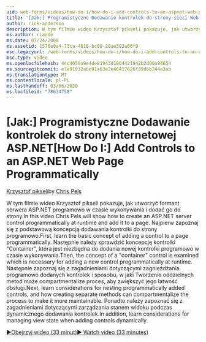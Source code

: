 ```yaml
---
uid: web-forms/videos/how-do-i/how-do-i-add-controls-to-an-aspnet-web-page-programmatically
title: '[Jak:] Programistyczne Dodawanie kontrolek do strony sieci Web ASP.NET | Microsoft Docs'
author: rick-anderson
description: W tym filmie wideo Krzysztof pikseli pokazuje, jak utworzyć formant serwera ASP.NET programowo w czasie wykonywania i dodać go do strony. Najpierw zapoznaj się z podstawową koncepcją o...
ms.author: riande
ms.date: 07/24/2008
ms.assetid: 1576e0a4-73ca-4816-bc09-20ae393a66f9
msc.legacyurl: /web-forms/videos/how-do-i/how-do-i-add-controls-to-an-aspnet-web-page-programmatically
msc.type: video
ms.openlocfilehash: 44c4659a9e4de81943d1804421942b2d00a94654
ms.sourcegitcommit: e7e91932a6e91a63e2e46417626f39d6b244a3ab
ms.translationtype: MT
ms.contentlocale: pl-PL
ms.lasthandoff: 03/06/2020
ms.locfileid: "78634758"
---
```

# <a name="how-do-i-add-controls-to-an-aspnet-web-page-programmatically"></a><span data-ttu-id="081be-104">[Jak:] Programistyczne Dodawanie kontrolek do strony internetowej ASP.NET</span><span class="sxs-lookup"><span data-stu-id="081be-104">[How Do I:] Add Controls to an ASP.NET Web Page Programmatically</span></span>

<span data-ttu-id="081be-105">[Krzysztof pikseli](https://twitter.com/chrispels)</span><span class="sxs-lookup"><span data-stu-id="081be-105">by [Chris Pels](https://twitter.com/chrispels)</span></span>

<span data-ttu-id="081be-106">W tym filmie wideo Krzysztof pikseli pokazuje, jak utworzyć formant serwera ASP.NET programowo w czasie wykonywania i dodać go do strony.</span><span class="sxs-lookup"><span data-stu-id="081be-106">In this video Chris Pels will show how to create an ASP.NET server control programmatically at runtime and add it to a page.</span></span> <span data-ttu-id="081be-107">Najpierw zapoznaj się z podstawową koncepcją dodawania kontrolki do strony programowo.</span><span class="sxs-lookup"><span data-stu-id="081be-107">First, learn the basic concept of adding a control to a page programmatically.</span></span> <span data-ttu-id="081be-108">Następnie należy sprawdzić koncepcję kontrolki "Container", która jest niezbędna do dodania nowej kontrolki programowo w czasie wykonywania.</span><span class="sxs-lookup"><span data-stu-id="081be-108">Then, the concept of a "container" control is examined which is necessary for adding a new control programmatically at runtime.</span></span> <span data-ttu-id="081be-109">Następnie zapoznaj się z zagadnieniami dotyczącymi zagnieżdżania programowo dodanych kontrolek i sposobu, w jaki Tworzenie oddzielnych metod może compartmentalize proces, aby zwiększyć jego łatwość obsługi.</span><span class="sxs-lookup"><span data-stu-id="081be-109">Next, learn considerations for nesting programmatically added controls, and how creating separate methods can compartmentalize the process to make it more maintainable.</span></span> <span data-ttu-id="081be-110">Ponadto należy zapoznać się z zagadnieniami dotyczącymi zarządzania stanem widoku podczas dynamicznego dodawania kontrolek.</span><span class="sxs-lookup"><span data-stu-id="081be-110">In addition, learn considerations for managing view state when adding controls dynamically.</span></span>

[<span data-ttu-id="081be-111">&#9654;Obejrzyj wideo (33 minut)</span><span class="sxs-lookup"><span data-stu-id="081be-111">&#9654; Watch video (33 minutes)</span></span>](https://channel9.msdn.com/Blogs/ASP-NET-Site-Videos/how-do-i-add-controls-to-an-aspnet-web-page-programmatically)
